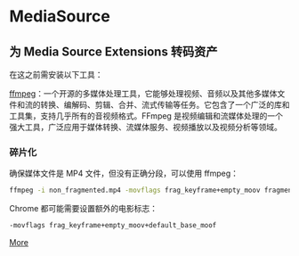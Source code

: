 # MediaSource

## 为 Media Source Extensions 转码资产

在这之前需安装以下工具：

[ffmpeg](https://ffmpeg.org/)：一个开源的多媒体处理工具，它能够处理视频、音频以及其他多媒体文件和流的转换、编解码、剪辑、合并、流式传输等任务。它包含了一个广泛的库和工具集，支持几乎所有的音视频格式。FFmpeg 是视频编辑和流媒体处理的一个强大工具，广泛应用于媒体转换、流媒体服务、视频播放以及视频分析等领域。

### 碎片化

确保媒体文件是 MP4 文件，但没有正确分段，可以使用 ffmpeg：

```sh
ffmpeg -i non_fragmented.mp4 -movflags frag_keyframe+empty_moov fragmented.mp4
```

Chrome 都可能需要设置额外的电影标志：

```sh
-movflags frag_keyframe+empty_moov+default_base_moof
```

[More](https://developer.mozilla.org/en-US/docs/Web/API/Media_Source_Extensions_API/Transcoding_assets_for_MSE)
